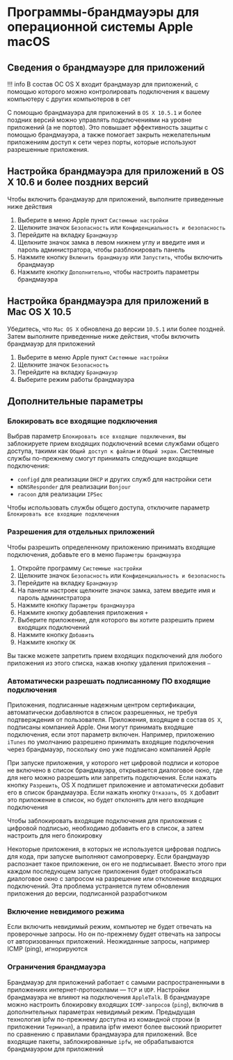 # Программы-брандмауэры для операционной системы Apple macOS

## Сведения о брандмауэре для приложений

!!! info
    В состав ОС OS X входит брандмауэр для приложений, с помощью которого можно контролировать подключения к вашему компьютеру с других компьютеров в сет

С помощью брандмауэра для приложений в `OS X 10.5.1` и более поздних версий можно управлять подключениями на уровне приложений (а не портов). Это повышает эффективность защиты с помощью брандмауэра, а
также помогает закрыть нежелательным приложениям доступ к сети через порты, которые используют разрешенные приложения.

## Настройка брандмауэра для приложений в OS X 10.6 и более поздних версий

Чтобы включить брандмауэр для приложений, выполните приведенные ниже действия

1. Выберите в меню Apple пункт `Системные настройки`
2. Щелкните значок `Безопасность` или `Конфиденциальность и безопасность`
3. Перейдите на вкладку `Брандмауэр`
4. Щелкните значок замка в левом нижнем углу и введите имя и пароль администратора, чтобы разблокировать панель
5. Нажмите кнопку `Включить брандмауэр` или `Запустить`, чтобы включить брандмауэр
6. Нажмите кнопку `Дополнительно`, чтобы настроить параметры брандмауэра

## Настройка брандмауэра для приложений в Mac OS X 10.5

Убедитесь, что `Mac OS X` обновлена до версии `10.5.1` или более поздней. Затем выполните приведенные ниже действия, чтобы включить брандмауэр для приложений

1. Выберите в меню Apple пункт `Системные настройки`
2. Щелкните значок `Безопасность`
3. Перейдите на вкладку `Брандмауэр`
4. Выберите режим работы брандмауэра

## Дополнительные параметры

### Блокировать все входящие подключения

Выбрав параметр `Блокировать все входящие подключения`, вы заблокируете прием входящих подключений всеми службами общего доступа, такими как `Общий доступ к файлам` и `Общий экран`. Системные службы
по-прежнему смогут принимать следующие входящие подключения:

- `configd` для реализации `DHCP` и других служб для настройки сети
- `mDNSResponder` для реализации `Bonjour`
- `racoon` для реализации `IPSec`

Чтобы использовать службы общего доступа, отключите параметр `Блокировать все входящие подключения`

### Разрешения для отдельных приложений

Чтобы разрешить определенному приложению принимать входящие подключения, добавьте его в меню `Параметры брандмауэра`

1. Откройте программу `Системные настройки`
2. Щелкните значок `Безопасность` или `Конфиденциальность и безопасность`
3. Перейдите на вкладку `Брандмауэр`
4. На панели настроек щелкните значок замка, затем введите имя и пароль администратора
5. Нажмите кнопку `Параметры брандмауэра`
6. Нажмите кнопку добавления приложения `+`
7. Выберите приложение, для которого вы хотите разрешить прием входящих подключений
8. Нажмите кнопку `Добавить`
9. Нажмите кнопку `ОК`

Вы также можете запретить прием входящих подключений для любого приложения из этого списка, нажав кнопку удаления приложения `–`

### Автоматически разрешать подписанному ПО входящие подключения

Приложения, подписанные надежным центром сертификации, автоматически добавляются в список разрешенных, не требуя подтверждения от пользователя. Приложения, входящие в состав `OS X`, подписаны
компанией Apple. Они могут принимать входящие подключения, если этот параметр включен. Например, приложению `iTunes` по умолчанию разрешено принимать входящие подключения через брандмауэр, поскольку
оно уже подписано компанией Apple

При запуске приложения, у которого нет цифровой подписи и которое не включено в список брандмауэра, открывается диалоговое окно, где для него можно разрешить или запретить подключения. Если нажать
кнопку `Разрешить`, OS X подпишет приложение и автоматически добавит его в список брандмауэра. Если нажать кнопку `Отказать`, `OS X` добавит это приложение в список, но будет отклонять для него
входящие подключения

Чтобы заблокировать входящие подключения для приложения с цифровой подписью, необходимо добавить его в список, а затем настроить для него блокировку

Некоторые приложения, в которых не используется цифровая подпись для кода, при запуске выполняют самопроверку. Если брандмауэр распознает такое приложение, он его не подписывает. Вместо этого при
каждом последующем запуске приложения будет отображаться диалоговое окно с запросом на разрешение или отклонение входящих подключений. Эта проблема устраняется путем обновления приложения до версии,
подписанной разработчиком

### Включение невидимого режима

Если включить невидимый режим, компьютер не будет отвечать на проверочные запросы. Но он по-прежнему будет отвечать на запросы от авторизованных приложений. Неожиданные запросы, например ICMP (ping),
игнорируются

### Ограничения брандмауэра

Брандмауэр для приложений работает с самыми распространенными в приложениях интернет-протоколами — `TCP` и `UDP`. Настройки брандмауэра не влияют на подключения `AppleTalk`. В брандмауэре можно
настроить блокировку входящих `ICMP-запросов` (`ping`), включив в дополнительных параметрах невидимый режим. Предыдущая технология ipfw по-прежнему доступна из командной строки (в
приложении `Терминал`), а правила ipfw имеют более высокий приоритет по сравнению с правилами брандмауэра для приложений. Все входящие пакеты, заблокированные `ipfw`, не обрабатываются брандмауэром
для приложений

